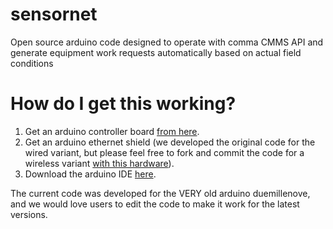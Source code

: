 # sensornet
Open source arduino code designed to operate with comma CMMS API and generate equipment work requests automatically based on actual field conditions

# How do I get this working?

1. Get an arduino controller board <a href="http://store.arduino.cc/product/A000066">from here</a>.
2. Get an arduino ethernet shield (we developed the original code for the wired variant, but please feel free to fork and commit the code for a wireless variant <a href="http://store.arduino.cc/product/A000058">with this hardware</a>).
3. Download the arduino IDE <a href="http://www.arduino.cc/en/Main/Software">here</a>.

The current code was developed for the VERY old arduino duemillenove, and we would love users to edit the code to make it work for the latest versions.
